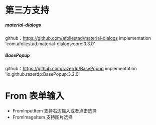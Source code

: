 # 第三方支持

##### material-dialogs

github：https://github.com/afollestad/material-dialogs
implementation 'com.afollestad.material-dialogs:core:3.3.0'

##### BasePopup

github：https://github.com/razerdp/BasePopup
implementation 'io.github.razerdp:BasePopup:3.2.0'

# From 表单输入

- FromInputItem 支持右边输入或者点击选择
- FromImageItem 支持图片选择

